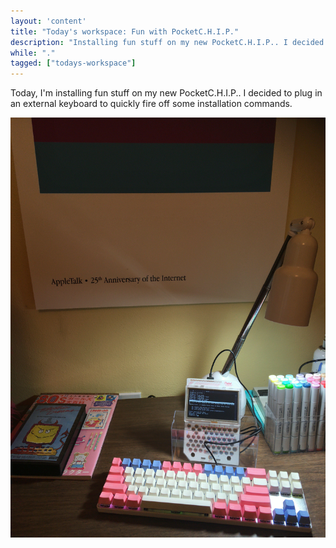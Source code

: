 ```yaml
---
layout: 'content'
title: "Today's workspace: Fun with PocketC.H.I.P."
description: "Installing fun stuff on my new PocketC.H.I.P.. I decided to plug in an external keyboard to quickly fire off some installation commands."
while: "."
tagged: ["todays-workspace"]
---
```


Today, I'm installing fun stuff on my new PocketC.H.I.P.. I decided to plug in an external keyboard to quickly fire off some installation commands.

![PocketCHIP](/img/pocketchipworkspace.jpg)